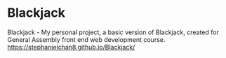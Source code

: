 # Blackjack
Blackjack - My personal project, a basic version of Blackjack, created for General Assembly front end web development course.
https://stephaniejchan8.github.io/Blackjack/
